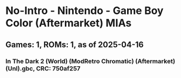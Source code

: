 # No-Intro - Nintendo - Game Boy Color (Aftermarket) MIAs
## Games: 1, ROMs: 1, as of 2025-04-16

### In The Dark 2 (World) (ModRetro Chromatic) (Aftermarket) (Unl).gbc, CRC: 750af257
